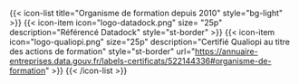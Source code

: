 {{< icon-list title="Organisme de formation depuis 2010" style="bg-light" >}}
	{{< icon-item icon="logo-datadock.png" size= "25p" description="Référencé Datadock" style="st-border" >}}
	{{< icon-item icon="logo-qualiopi.png" size="25p" description="Certifié Qualiopi au titre des actions de formation" style="st-border" url="https://annuaire-entreprises.data.gouv.fr/labels-certificats/522144336#organisme-de-formation" >}}
{{< /icon-list >}}

